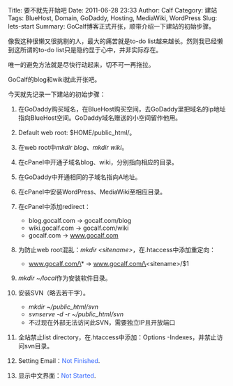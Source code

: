Title: 要不就先开始吧
Date: 2011-06-28 23:33
Author: Calf
Category: 建站
Tags: BlueHost, Domain, GoDaddy, Hosting, MediaWiki, WordPress
Slug: lets-start
Summary: GoCalf博客正式开张，顺带介绍一下建站的初始步骤。

像我这种很懒又很挑剔的人，最大的痛苦就是to-do list越来越长。然则我已经懒到这所谓的to-do list只是隐约显于心中，并非实际存在。

唯一的避免方法就是尽快行动起来，切不可一再拖拉。

GoCalf的blog和wiki就此开张吧。

今天就先记录一下建站的初始步骤：<!-- more -->

1.  在GoDaddy购买域名，在BlueHost购买空间，去GoDaddy里把域名的ip地址指向BlueHost空间。GoDaddy域名赠送的小空间留作他用。
2.  Default web root: \$HOME/public\_html/。
3.  在web root中*mkdir blog*、*mkdir wiki*。
4.  在cPanel中开通子域名blog、wiki，分别指向相应的目录。
5.  在GoDaddy中开通相同的子域名指向A地址。
6.  在cPanel中安装WordPress、MediaWiki至相应目录。
7.  在cPanel中添加redirect：
    -   blog.gocalf.com -\> gocalf.com/blog
    -   wiki.gocalf.com -\> gocalf.com/wiki
    -   gocalf.com -\> www.gocalf.com

8.  为防止web root混乱：*mkdir \<sitename\>*，在.htaccess中添加重定向：
    -   www.gocalf.com/\* -\> www.gocalf.com/\<sitename\>/\$1

9.  *mkdir \~/local*作为安装软件目录。
10. 安装SVN（略去若干字）。
    -   *mkdir \~/public\_html/svn*
    -   *svnserve -d -r \~/public\_html/svn*
    -   不过现在外部无法访问此SVN，需要独立IP且开放端口

11. 全站禁止list directory，在.htaccess中添加：Options
    -Indexes，并禁止访问svn目录。
12. Setting Email：<span style="color: #3366ff;">Not Finished</span>.
13. 显示中文界面：<span style="color: #3366ff;">Not Started</span>.

